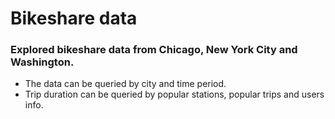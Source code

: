 # Bikeshare data
### Explored bikeshare data from Chicago, New York City and Washington.

* The data can be queried by city and time period.
* Trip duration can be queried by popular stations, popular trips and users info.


